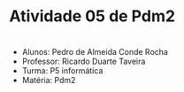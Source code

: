 # Atividade 05 de Pdm2 <h1>

* Alunos: Pedro de Almeida Conde Rocha
* Professor: Ricardo Duarte Taveira
* Turma: P5 informática
* Matéria: Pdm2
